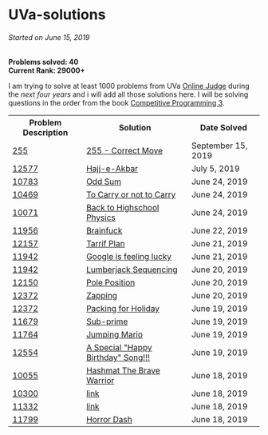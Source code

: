# UVa-solutions

<h6>Started on June 15, 2019 </h6>
<b>Problems solved: 40</b><br>
<b>Current Rank: 29000+</b><br>

I am trying to solve at least 1000 problems from UVa <a href="http://uva.onlinejudge.org">Online Judge</a> during the <em><a title="started on June 15, 2019">next four years</a></em> and i will add all those solutions here. I will be solving questions in the order from the book <a href="https://cpbook.net">Competitive Programming 3</a>.

<table>
<tr>
    <th> Problem Description </th>
    <th> Solution </th> 
    <th> Date Solved </th> 
</tr>
    
<tr>
    <td> <a href="https://onlinejudge.org/external/2/255.pdf">255</a></td>
    <td> <a href="./Introduction/Ad%20Hoc%20problems/Game%20(chess)/255%20-%20Correct%20Move">255 - Correct Move</a></td>
    <td> September 15, 2019</td>
</tr>

<tr>
<td> <a href="https://onlinejudge.org/external/125/12577.pdf">12577</a></td>
<td> <a href="../../../tree/master/super%20easy/12577%20-%20-Hajj-e-Akbar">Hajj-e-Akbar</a></td>
<td> July 5, 2019</td>
</tr>

<tr>
<td> <a href="https://onlinejudge.org/external/107/10783.pdf">10783</a></td>
<td> <a href="../../../tree/master/odd%20sum">Odd Sum</a></td>
<td> June 24, 2019</td>
</tr>

<tr>
<td> <a href="https://onlinejudge.org/external/119/10469.pdf">10469</a></td>
<td> <a href="../../../tree/master/Mathematics/The%20Simpler%20Ones/10469%20-%20To%20Carry%20or%20not%20To%20Carry">To Carry or not to Carry</a></td>
<td> June 24, 2019</td>
</tr>

<tr>
<td><a href="https://onlinejudge.org/external/100/10071.pdf">10071</a></td>
<td><a href="../../../tree/master/Mathematics/The%20Simpler%20Ones/10071%20-%20Back%20to%20High%20School%20Physics">Back to Highschool Physics</a></td>
<td>June 24, 2019
</tr>

<tr>
    <td><a href="https://onlinejudge.org/external/119/11956.pdf">11956</a></td>
    <td><a href="../../../tree/master/Introduction/Getting%20Started:%20The%20easy%20problems/Medium/11956%20-%20BrainFuck">Brainfuck</a></td>
    <td>June 22, 2019</td>
</tr>

<tr>
    <td><a href="https://onlinejudge.org/external/121/12157.pdf">12157</a></td>
    <td><a href="https://github.com/shubhamrautela/UVa-solutions/blob/master/Introduction/Getting%20Started:%20The%20easy%20problems/Easy/12157%20-%20Tariff%20Plan">Tarrif Plan</a></td>
    <td>June 21, 2019</td>
</tr>

<tr>
    <td><a href="https://onlinejudge.org/external/119/11942.pdf">11942</a></td>
    <td><a href="https://github.com/shubhamrautela/UVa-solutions/blob/master/Introduction/Getting%20Started:%20The%20easy%20problems/Easy/12015%20-%20Google%20is%20feeling%20Lucky">Google is feeling lucky</a></td>
    <td>June 21, 2019</td>
</tr>

<tr>
    <td><a href="https://onlinejudge.org/external/119/11942.pdf">11942</a></td>
    <td><a href="https://github.com/shubhamrautela/UVa-solutions/blob/master/Introduction/Getting%20Started:%20The%20easy%20problems/Easy/11942%20-%20Lumberjack%20Sequencing">Lumberjack Sequencing</a></td>
    <td>June 20, 2019</td>
</tr>

<tr>
    <td><a href="https://onlinejudge.org/external/121/12150.pdf">12150</a></td>
    <td><a href="https://github.com/shubhamrautela/UVa-solutions/blob/master/Introduction/Getting%20Started:%20The%20easy%20problems/Easy/12150%20-%20Pole%20Position">Pole Position</a></td>
    <td>June 20, 2019</td>
</tr>

<tr>
    <td><a href="https://onlinejudge.org/external/124/12468.pdf">12372</a></td>
    <td><a href="https://github.com/shubhamrautela/UVa-solutions/blob/master/Introduction/Getting%20Started:%20The%20easy%20problems/Easy/12468%20-%20Zapping">Zapping</a></td>
    <td>June 20, 2019</td>
</tr>

<tr>
    <td><a href="https://onlinejudge.org/external/123/12372.pdf">12372
    <td><a href="https://github.com/shubhamrautela/UVa-solutions/blob/master/Introduction/Getting%20Started:%20The%20easy%20problems/Super%20Easy/12372%20-%20Packing%20for%20Holiday">Packing for Holiday</a>
    <td>June 19, 2019
</tr>

<tr>
    <td><a href="https://onlinejudge.org/external/116/11679.pdf">11679</a></td>
    <td><a href="https://github.com/shubhamrautela/UVa-solutions/blob/master/Introduction/Getting%20Started:%20The%20easy%20problems/Easy/11679%20-%20Sub%20Prime">Sub-prime</a></td>
    <td>June 19, 2019</td>
</tr>

<tr>
    <td><a href="https://onlinejudge.org/external/117/11764.pdf">11764</a></td>
    <td><a href="https://github.com/shubhamrautela/UVa-solutions/blob/master/Introduction/Getting%20Started:%20The%20easy%20problems/Easy/11764%20-%20Jumping%20Mario">Jumping Mario</a></td>
    <td>June 19, 2019</td>
</tr>

<tr>
    <td><a href="https://uva.onlinejudge.org/external/125/12554.pdf">12554</a></td>
    <td><a href="https://github.com/shubhamrautela/UVa-solutions/blob/master/Introduction/Getting%20Started:%20The%20easy%20problems/Easy/12554%20-%20A%20Special%20%22Happy%20Birthday%22%20Song!">A Special "Happy Birthday" Song!!!</a></td>
    <td>June 19, 2019</td>
</tr>

<tr>
    <td><a href="https://uva.onlinejudge.org/external/100/10055.pdf">10055</a></td>
    <td><a href="https://github.com/shubhamrautela/UVa-solutions/blob/master/Mathematics/The%20Simpler%20Ones/10055%20-%20Hashmat%20The%20Brave%20Warrior">Hashmat The Brave Warrior</a></td>
    <td>June 18, 2019</td>
</tr>

<tr>
    <td><a href="https://uva.onlinejudge.org/external/103/10300.pdf">10300</a></td>
    <td><a href="https://github.com/shubhamrautela/UVa-solutions/blob/master/11799%20-%20Horror%20Dash">link</a></td>
    <td>June 18, 2019</td>
</tr>

<tr>
    <td><a href="https://uva.onlinejudge.org/external/113/11332.pdf">11332</a></td>
    <td><a href="https://github.com/shubhamrautela/UVa-solutions/blob/master/11799%20-%20Horror%20Dash">link</a></td>
    <td>June 18, 2019</td>
</tr>

<tr>
    <td><a href="https://uva.onlinejudge.org/external/117/11799.pdf">11799</a></td>
    <td><a href="https://github.com/shubhamrautela/UVa-solutions/blob/master/11799%20-%20Horror%20Dash">Horror Dash</a></td>
    <td>June 18, 2019</td>
</tr>
</table>

